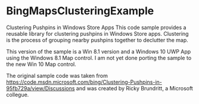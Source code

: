 # BingMapsClusteringExample
Clustering Pushpins in Windows Store Apps  This code sample provides a reusable library for clustering pushpins in Windows Store apps. Clustering is the process of grouping nearby pushpins together to declutter the map.

This version of the sample is a Win 8.1 version and a Windows 10 UWP App using the Windows 8.1 Map control. I am not yet done porting the sample to the new Win 10 Map control.

The original sample code was taken from https://code.msdn.microsoft.com/bing/Clustering-Pushpins-in-95fb729a/view/Discussions and was created by Ricky Brundritt, a Microsoft collegue.
